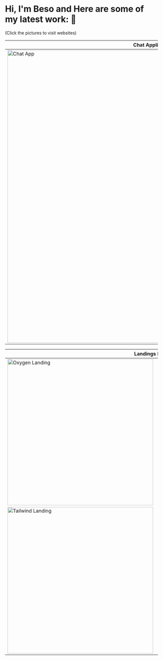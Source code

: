 # Hi, I'm Beso and Here are some of my latest work: 🧵
(Click the pictures to visit websites)

<table style="width: 100%; table-layout: fixed">
  <thead>
    <tr>
      <th>Chat Application</th>
    </tr>
  </thead>
  <tr>
      <td>
        <a href="https://chat-criticvl.netlify.app" target="_blank"
          ><img
            style="width: 100vw"
            src="https://user-images.githubusercontent.com/60577503/210775544-22132726-a32b-404f-8ba9-37f52e6300ef.png"
            alt="Chat App"
        /></a>
      </td>
    </tr>
</table>

<table style="width: 100%; table-layout: fixed">
  <thead>
    <tr>
      <th colspan="2" rowspan="2">Landings Projects</th>
      <th colspan="2" rowspan="2">Simple JS Projects</th>
    </tr>
  </thead>
  <tbody>
    <tr>
      <td>
        <a href="https://oxygen-criticvl.netlify.app" target="_blank"
          ><img
            style="width: 50vw"
            src="https://user-images.githubusercontent.com/60577503/207956598-d8862e77-2d5a-4a09-bb21-d8d47dc0a72c.png"
            alt="Oxygen Landing"
        /></a>
      </td>
      <td>
        <a href="https://adaptive-john-criticvl.netlify.app" target="_blank"
          ><img
            style="width: 50vw"
            src="https://user-images.githubusercontent.com/60577503/207956668-0aa2dd19-0b1f-439c-9493-d849fc7eaae4.png"
            alt="Adaptive Landing"
        /></a>
      </td>
      <td colspan="2" rowspan="2">
        <a href="https://simplez-hub-criticvl.netlify.app" target="_blank"
          ><img
            style="width: 100vw"
            src="https://user-images.githubusercontent.com/60577503/207955662-41adc5d3-5a7e-4d5e-a425-64fac2d85869.png"
            alt="Simplez Hub"
        /></a>
      </td>
    </tr>
    <tr>
      <td>
        <a href="https://cherry-criticvl.netlify.app" target="_blank"
          ><img
            style="width: 50vw"
            src="https://user-images.githubusercontent.com/60577503/207956957-0ffe31b6-2f08-46e1-ba04-4ec780c9ea0f.png"
            alt="Tailwind Landing"
        /></a>
      </td>
      <td>
        <a href="https://manage-criticvl.netlify.app" target="_blank"
          ><img
            style="width: 50vw"
            src="https://user-images.githubusercontent.com/60577503/207956995-48eb7f03-9573-4ad7-b7b3-d8953d450f63.png"
            alt="Manage Landing"
        /></a>
      </td>
    </tr>
  </tbody>
</table>

